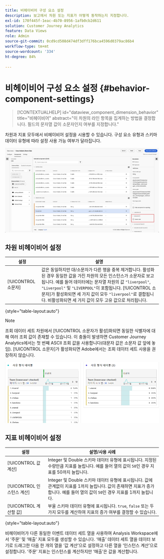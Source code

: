 ```yaml
---
title: 비헤이비어 구성 요소 설정
description: 보고에서 차원 또는 지표가 어떻게 동작하는지 지정합니다.
exl-id: 170f445f-1eac-4b70-8956-1afb0cb2d611
solution: Customer Journey Analytics
feature: Data Views
role: Admin
source-git-commit: 0cd9cd508d474df3dff176bca4596d0379ac86b4
workflow-type: tm+mt
source-wordcount: '334'
ht-degree: 84%

---
```


# 비헤이비어 구성 요소 설정 {#behavior-component-settings}

<!-- markdownlint-disable MD034 -->

>[!CONTEXTUALHELP]
>id="dataview_component_dimension_behavior"
>title="비헤이비어"
>abstract="이 차원의 라인 항목을 집계하는 방법을 결정합니다. 필드의 문자열 값이 소문자인지 여부를 지정합니다."

<!-- markdownlint-enable MD034 -->


차원과 지표 모두에서 비헤이비어 설정을 시용할 수 있습니다. 구성 요소 유형과 스키마 데이터 유형에 따라 설정 사용 가능 여부가 달라집니다.

![비헤이비어 설정](../assets/behavior-settings.png)

## 차원 비헤이비어 설정

| 설정 | 설명 |
| --- | --- |
| [!UICONTROL 소문자] | 값은 동일하지만 대/소문자가 다른 행을 중복 제거합니다. 활성화된 경우 동일한 값을 가진 차원의 모든 인스턴스가 소문자로 보고됩니다. 예를 들어 데이터에는 문자열 차원의 값 `"liverpool"`, `"Liverpool"` 및 `"LIVERPOOL"`이 포함됩니다. [!UICONTROL 소문자]가 활성화되면 세 가지 값이 모두 `"liverpool"`로 결합됩니다. 비활성화되면 세 가지 값이 모두 고유 값으로 처리됩니다. |

{style="table-layout:auto"}

>[!NOTE]
>
>조회 데이터 세트 차원에서 [!UICONTROL 소문자가 활성]화되면 동일한 식별자에 대해 여러 조회 값이 존재할 수 있습니다. 이 충돌이 발생하면 Customer Journey Analytics에서는 첫 번째 ASCII 조회 값을 사용합니다(대문자 값은 소문자 값 앞에 놓임). [!UICONTROL 소문자]가 활성화되면 Adobe에서는 조회 데이터 세트 사용을 권장하지 않습니다.

![대/소문자 차원](../assets/case-sens-workspace.png)

## 지표 비헤이비어 설정

| 설정 | 설명/사용 사례 |
| --- | --- |
| [!UICONTROL 값 계산] | Integer 및 Double 스키마 데이터 유형에 표시됩니다. 지정된 수량만큼 지표를 늘립니다. 예를 들어 열의 값이 `50`인 경우 지표를 50까지 늘립니다. |
| [!UICONTROL 인스턴스 계산] | Integer 및 Double 스키마 데이터 유형에 표시됩니다. 값에 관계없이 지표를 1까지 늘립니다. 값이 존재하면 지표가 증가합니다. 예를 들어 열의 값이 `50`인 경우 지표를 1까지 늘립니다. |
| [!UICONTROL 계산할 값] | 부울 스키마 데이터 유형에 표시됩니다. `true`, `false` 또는 두 가지 모두를 계산하여 지표의 증가 여부를 결정할 수 있습니다. |

{style="table-layout:auto"}

비헤이비어가 다른 동일한 이벤트 데이터 세트 열을 사용하여 Analysis Workspace에서 ‘주문‘ 및 ‘매출’ 지표 모두를 생성할 수 있습니다. ‘매출’ 데이터 세트 열을 데이터 보기로 드래그한 다음 한 개의 열을 ‘값 계산’으로 설정하고 다른 열을 ‘인스턴스 계산’으로 설정합니다. ‘주문’ 지표는 인스턴스를 계산하지만 ‘매출’은 값을 계산합니다.
